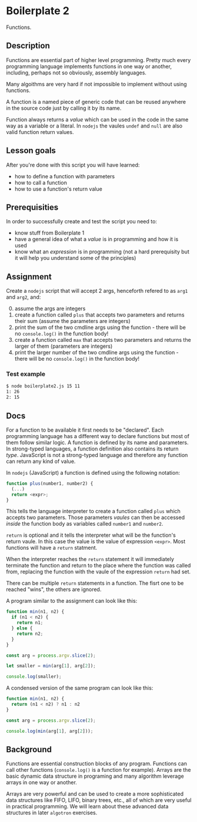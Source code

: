 # Boilerplate 2

Functions.

## Description

Functions are essential part of higher level programming. Pretty much
every programming language implements functions in one way or another,
including, perhaps not so obviously, assembly languages.

Many algoithms are very hard if not impossible to implement without
using functions.

A function is a named piece of generic code that can be reused anywhere
in the source code just by calling it by its name. 

Function always returns a _value_ which can be used in the code in the same
way as a variable or a literal. In `nodejs` the vaules  `undef` and
`null` are also valid function return values. 


## Lesson goals

After you're done with this script you will have learned:

  - how to define a function with parameters
  - how to call a function
  - how to use a function's return value

## Prerequisities

In order to successfully create and test the script you need to:

  - know stuff from Boilerplate 1
  - have a general idea of what a _value_ is in programming and how it is used
  - know what an _expression_ is in programming (not a hard prerequisity but
    it will help you understand some of the principles)

## Assignment

Create a `nodejs` script that will accept 2 args, henceforth
refered to as `arg1` and `arg2`, and:

0. assume the args are integers
1. create a function called `plus` that accepts two parameters and returns their sum (assume the parameters are integers)
2. print the sum of the two cmdline args using the function - there will be no `console.log()` in the function body!
3. create a function called `max` that accepts two parameters and returns the larger of them (parameters are integers)
4. print the larger number of the two cmdline args using the function - there will be no `console.log()` in the function body!


### Test example
```bash
$ node boilerplate2.js 15 11
1: 26
2: 15
```

## Docs

For a function to be available it first needs to be "declared". Each programming language has a different way to
declare functions but most of them follow similar logic. A function is defined by its name and parameters. In
strong-typed languages, a function definition also contains its return _type_. JavaScript is not a strong-typed
language and therefore any function can return any kind of value.

In `nodejs` (JavaScript) a function is defined using the following notation:
```js
function plus(number1, number2) {
  (...)
  return <expr>;
}
```

This tells the language interpreter to create a function called `plus` which accepts two parameters. Those
parameters _vaules_ can then be accessed _inside_ the function body as variables called `number1` and `number2`.

`return` is optional and it tells the interpreter what will be the function's return vaule. In this case the
value is the value of expression `<expr>`. Most functions will have a `return` statment.

When the interpreter reaches the `return` statement it will immediately terminate the function and return
to the place where the function was called from, replacing the function with the vaule of the expression
`return` had set.

There can be multiple `return` statements in a function. The fisrt one to be reached "wins", the others
are ignored.

A program similar to the assignment can look like this:
```js
function min(n1, n2) {
  if (n1 < n2) {
    return n1;
  } else {
    return n2;
  }
}

const arg = process.argv.slice(2);

let smaller = min(arg[1], arg[2]);

console.log(smaller);
```

A condensed version of the same program can look like this:
```js
function min(n1, n2) {
  return (n1 < n2) ? n1 : n2
}

const arg = process.argv.slice(2);

console.log(min(arg[1], arg[2]));
```

## Background

Functions are essential construction blocks of any program. Functions can call other functions (`console.log()` is
a function for example).
Arrays are the basic dynamic data structure in programing and many algorithm leverage arrays in one way or another.

Arrays are very powerful and can be used to create a more sophisticated data structures like FIFO, LIFO,
binary trees, etc., all of which are very useful in practical programming. We will learn about these
advanced data structures in later `algotron` exercises.

